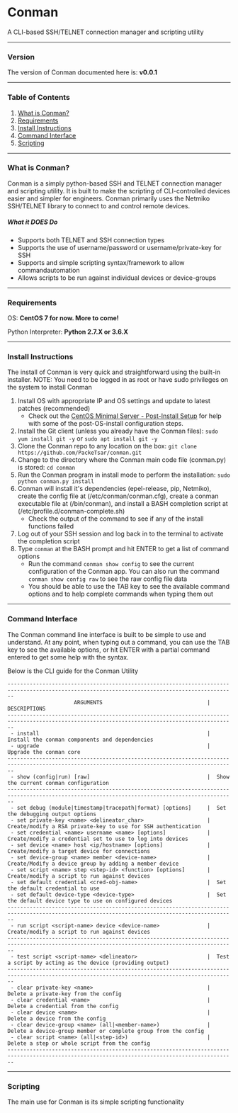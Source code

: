 # Conman

A CLI-based SSH/TELNET connection manager and scripting utility



-----------------------------------------
### Version
The version of Conman documented here is: **v0.0.1**



-----------------------------------------
### Table of Contents
1. [What is Conman?](#what-is-conman)
2. [Requirements](#requirements)
3. [Install Instructions](#install-instructions)
4. [Command Interface](#command-interface)
5. [Scripting](#scripting)


-----------------------------------------
### What is Conman?

Conman is a simply python-based SSH and TELNET connection manager and scripting utility. It is built to make the scripting of CLI-controlled devices easier and simpler for engineers. Conman primarily uses the Netmiko SSH/TELNET library to connect to and control remote devices.

##### What it DOES Do
- Supports both TELNET and SSH connection types
- Supports the use of username/password or username/private-key for SSH
- Supports and simple scripting syntax/framework to allow commandautomation
- Allows scripts to be run against individual devices or device-groups



--------------------------------------
### Requirements

OS:			**CentOS 7 for now. More to come!**

Python Interpreter:		**Python 2.7.X or 3.6.X**



----------------------------------------------
### Install Instructions

The install of Conman is very quick and straightforward using the built-in installer.
NOTE: You need to be logged in as root or have sudo privileges on the system to install Conman


1. Install OS with appropriate IP and OS settings and update to latest patches (recommended)
	- Check out the [CentOS Minimal Server - Post-Install Setup][centos-post-install] for help with some of the post-OS-install configuration steps.
2. Install the Git client (unless you already have the Conman files): `sudo yum install git -y` or `sudo apt install git -y`
3. Clone the Conman repo to any location on the box: `git clone https://github.com/PackeTsar/conman.git`
4. Change to the directory where the Conman main code file (conman.py) is stored: `cd conman`
5. Run the Conman program in install mode to perform the installation: `sudo python conman.py install`
6. Conman will install it's dependencies (epel-release, pip, Netmiko), create the config file at (/etc/conman/conman.cfg), create a conman executable file at (/bin/conman), and install a BASH completion script at (/etc/profile.d/conman-complete.sh)
	- Check the output of the command to see if any of the install functions failed
7. Log out of your SSH session and log back in to the terminal to activate the completion script
8. Type `conman` at the BASH prompt and hit ENTER to get a list of command options
	- Run the command `conman show config` to see the current configuration of the Conman app. You can also run the command `conman show config raw` to see the raw config file data
	- You should be able to use the TAB key to see the available command options and to help complete commands when typing them out



----------------------------------------------
### Command Interface

The Conman command line interface is built to be simple to use and understand. At any point, when typing out a command, you can use the TAB key to see the available options, or hit ENTER with a partial command entered to get some help with the syntax.

Below is the CLI guide for the Conman Utility

```
----------------------------------------------------------------------------------------------------------------------------------------------
                     ARGUMENTS                                 |                                  DESCRIPTIONS
----------------------------------------------------------------------------------------------------------------------------------------------
 - install                                                     |  Install the conman components and dependencies
 - upgrade                                                     |  Upgrade the conman core
----------------------------------------------------------------------------------------------------------------------------------------------
 - show (config|run) [raw]                                     |  Show the current conman configuration
----------------------------------------------------------------------------------------------------------------------------------------------
 - set debug (module|timestamp|tracepath|format) [options]     |  Set the debugging output options
 - set private-key <name> <delineator_char>                    |  Create/modify a RSA private-key to use for SSH authentication
 - set credential <name> username <name> [options]             |  Create/modify a credential set to use to log into devices
 - set device <name> host <ip/hostname> [options]              |  Create/modify a target device for connections
 - set device-group <name> member <device-name>                |  Create/Modify a device group by adding a member device
 - set script <name> step <step-id> <function> [options]       |  Create/modify a script to run against devices
 - set default credential <cred-obj-name>                      |  Set the default credential to use
 - set default device-type <device-type>                       |  Set the default device type to use on configured devices
----------------------------------------------------------------------------------------------------------------------------------------------
 - run script <script-name> device <device-name>               |  Create/modify a script to run against devices
----------------------------------------------------------------------------------------------------------------------------------------------
 - test script <script-name> <delineator>                      |  Test a script by acting as the device (providing output)
----------------------------------------------------------------------------------------------------------------------------------------------
 - clear private-key <name>                                    |  Delete a private-key from the config
 - clear credential <name>                                     |  Delete a credential from the config
 - clear device <name>                                         |  Delete a device from the config
 - clear device-group <name> (all|<member-name>)               |  Delete a device-group member or complete group from the config
 - clear script <name> (all|<step-id>)                         |  Delete a step or whole script from the config
----------------------------------------------------------------------------------------------------------------------------------------------
```



----------------------------------------------
### Scripting

The main use for Conman is its simple scripting functionality




















[centos-post-install]: https://github.com/PackeTsar/scriptfury/blob/master/CentOS_Post_Install.md